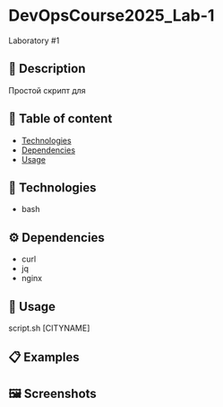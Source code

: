 # DevOpsCourse2025_Lab-1
Laboratory #1

## 📜 Description
Простой скрипт для 

## 📃 Table of content
- [Technologies](#Technologies)
- [Dependencies](#Dependencies)
- [Usage](#Usage)

## 🔧 Technologies
- bash

## ⚙️ Dependencies
- curl
- jq
- nginx

## 🚀 Usage
script.sh [CITYNAME]

## 📋 Examples


## 🖼️ Screenshots
